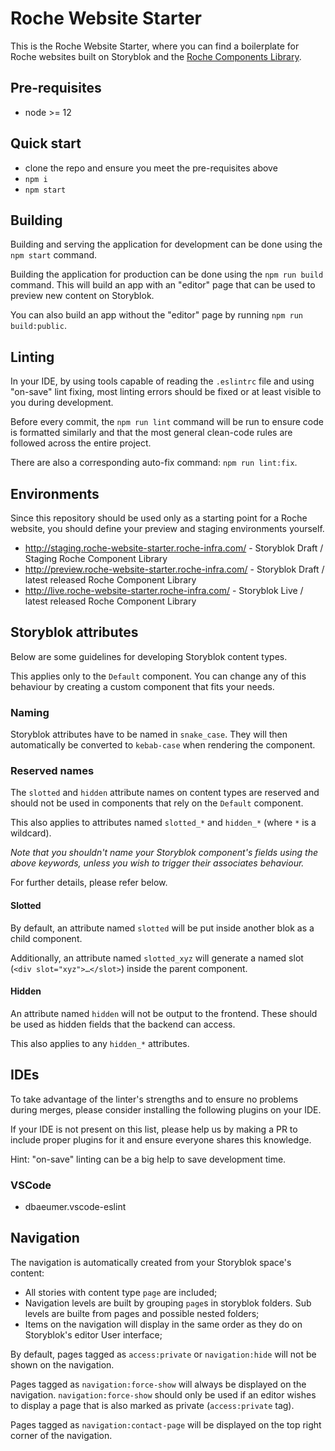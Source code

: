 # Roche Website Starter

This is the Roche Website Starter, where you can find a boilerplate for Roche websites built on Storyblok and the [Roche Components Library](https://github.com/RocheGlobal/roche-component-library).

## Pre-requisites
- node >= 12

## Quick start
- clone the repo and ensure you meet the pre-requisites above
- `npm i`
- `npm start`

## Building
Building and serving the application for development can be done using the `npm start` command.

Building the application for production can be done using the `npm run build` command. This will build an app with an "editor" page that can be used to preview new content on Storyblok.

You can also build an app without the "editor" page by running `npm run build:public`.

## Linting
In your IDE, by using tools capable of reading the `.eslintrc` file and using "on-save" lint fixing, most linting errors should be fixed or at least visible to you during development.

Before every commit, the `npm run lint` command will be run to ensure code is formatted similarly and that the most general clean-code rules are followed across the entire project.

There are also a corresponding auto-fix command: `npm run lint:fix`.

## Environments

Since this repository should be used only as a starting point for a Roche website, you should define your preview and staging environments yourself.

- http://staging.roche-website-starter.roche-infra.com/ - Storyblok Draft / Staging Roche Component Library
- http://preview.roche-website-starter.roche-infra.com/ - Storyblok Draft / latest released Roche Component Library
- http://live.roche-website-starter.roche-infra.com/ - Storyblok Live / latest released Roche Component Library

## Storyblok attributes
Below are some guidelines for developing Storyblok content types.

This applies only to the `Default` component. You can change any of this behaviour by creating a custom component that fits your needs.

### Naming
Storyblok attributes have to be named in `snake_case`. They will then automatically be converted to `kebab-case` when rendering the component.

### Reserved names
The `slotted` and `hidden` attribute names on content types are reserved and should not be used in components that rely on the `Default` component.

This also applies to attributes named `slotted_*` and `hidden_*` (where `*` is a wildcard).

*Note that you shouldn't name your Storyblok component's fields using the above keywords, unless you wish to trigger their associates behaviour.*

For further details, please refer below.

#### Slotted
By default, an attribute named `slotted` will be put inside another blok as a child component.

Additionally, an attribute named `slotted_xyz` will generate a named slot (`<div slot="xyz">…</slot>`) inside the parent component.

#### Hidden
An attribute named `hidden` will not be output to the frontend. These should be used as hidden fields that the backend can access.

This also applies to any `hidden_*` attributes.

## IDEs
To take advantage of the linter's strengths and to ensure no problems during merges, please consider installing the following plugins on your IDE.

If your IDE is not present on this list, please help us by making a PR to include proper plugins for it and ensure everyone shares this knowledge.

Hint: "on-save" linting can be a big help to save development time.

### VSCode
- dbaeumer.vscode-eslint

## Navigation
The navigation is automatically created from your Storyblok space's content:

- All stories with content type `page` are included;
- Navigation levels are built by grouping `page`s in storyblok folders. Sub levels are builte from pages and possible nested folders;
- Items on the navigation will display in the same order as they do on Storyblok's editor User interface;

By default, pages tagged as `access:private` or `navigation:hide` will not be shown on the navigation.

Pages tagged as `navigation:force-show` will always be displayed on the navigation.
`navigation:force-show` should only be used if an editor wishes to display a page that is also marked as private (`access:private` tag).

Pages tagged as `navigation:contact-page` will be displayed on the top right corner of the navigation.
